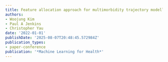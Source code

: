 ```yaml
---
title: Feature allocation approach for multimorbidity trajectory modelling
authors:
- Woojung Kim
- Paul A Jenkins
- Christopher Yau
date: '2022-01-01'
publishDate: '2025-08-07T20:48:45.572984Z'
publication_types:
- paper-conference
publication: '*Machine Learning for Health*'
---
```


